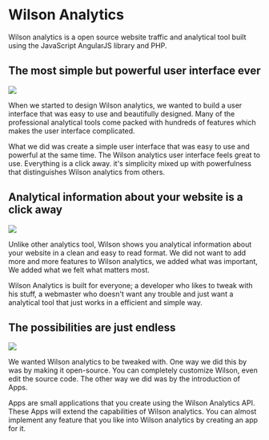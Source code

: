 # Wilson Analytics
Wilson analytics is a open source website traffic and analytical tool built using the JavaScript AngularJS library and PHP. 



The most simple but powerful user interface ever
------------------------------------------------

![](http://tutswoods.weebly.com/uploads/9/8/4/3/9843682/2446689_orig.png)

When we started to design Wilson analytics, we wanted to build a user interface that was easy to use and beautifully designed. Many of the professional analytical tools come packed with hundreds of features which makes the user interface complicated.

What we did was create a simple user interface that was easy to use and powerful at the same time. The Wilson  analytics user
interface feels great to use. Everything is a click away. it's simplicity mixed up with powerfulness that distinguishes Wilson analytics from others.

Analytical information about your website is a click away
---------------------------------------------------------

![](http://tutswoods.weebly.com/uploads/9/8/4/3/9843682/5880381_orig.png)

Unlike other analytics tool, Wilson shows you analytical information about your website in a clean and easy to read format. We did not want to add more and more features to Wilson analytics, we added what was important, We added what we felt what matters most. 

Wilson Analytics is built for everyone; a developer who likes to tweak with his stuff, a webmaster who doesn't want any trouble and just want a analytical tool that just works in a efficient and simple way. 

The possibilities are just endless
----------------------------------

![](http://tutswoods.weebly.com/uploads/9/8/4/3/9843682/2192751_orig.png)

We wanted Wilson analytics to be tweaked with. One way we did this by was by making it open-source. You can completely customize Wilson, even edit the source code. The other way we did was by the introduction of Apps.

Apps are small applications that you create using the Wilson Analytics API. These Apps will extend the capabilities of Wilson analytics. You can almost implement any feature that you like into Wilson analytics by creating an app for it.
